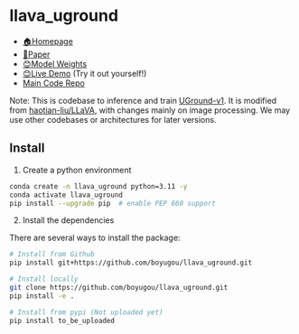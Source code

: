 # llava_uground

- [🏠Homepage](https://osu-nlp-group.github.io/UGround)
- [📖Paper](https://arxiv.org/abs/2410.05243)
- [😊Model Weights](https://huggingface.co/osunlp/UGround)
- [😊Live Demo](https://huggingface.co/spaces/orby-osu/UGround) (Try it out yourself!)
- [Main Code Repo](https://github.com/OSU-NLP-Group/UGround)

Note: This is codebase to inference and train [UGround-v1](https://github.com/OSU-NLP-Group/UGround). It is modified from [haotian-liu/LLaVA](https://github.com/haotian-liu/LLaVA), with changes mainly on image processing. We may use other codebases or architectures for later versions.

## Install

1. Create a python environment


```bash
conda create -n llava_uground python=3.11 -y
conda activate llava_uground
pip install --upgrade pip  # enable PEP 660 support
```


2. Install the dependencies

There are several ways to install the package:

```bash
# Install from Github
pip install git+https://github.com/boyugou/llava_uground.git
```

```bash
# Install locally
git clone https://github.com/boyugou/llava_uground.git
pip install -e .
```

```bash
# Install from pypi (Not uploaded yet)
pip install to_be_uploaded
```

